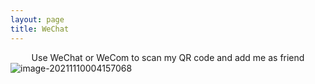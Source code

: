 ```yaml
---
layout: page
title: WeChat
---
```










<center >Use WeChat or WeCom to scan my QR code and add me as friend</center>

<img align="center" src="/qr.png" alt="image-20211110004157068"  />

